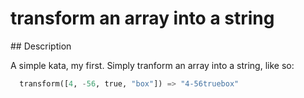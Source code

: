 # transform an array into a string

## Description

A simple kata, my first. Simply tranform an array into a string, like so:

```python
  transform([4, -56, true, "box"]) => "4-56truebox"
```
